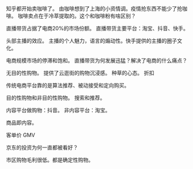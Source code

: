 知乎都开始卖咖啡了。
由咖啡想到了上海的小资情调。疫情抢东西不能少了抢咖啡。
咖啡卖点在于冷萃提取的。这个和咖啡粉有啥区别？

直播带货占据了电商20%的市场份额。
直播带货主要平台：淘宝、抖音、快手。

头部主播的效应。
主播的个人魅力，语言的煽动性。快手提供的主播的圈子文化。

电商规模市场的停滞和饱和。
直播带货为何发展迅猛？解决了电商的什么痛点？

无目的性购物。
提供了云逛街的购物沉浸感。
种草的心态。
折扣

传统电商平台靠的是算法推荐、被动接受和定向购买。

目的性购物和非目的性购物。
搜索和推荐。

内容平台做购物：抖音。
非内容平台：淘宝。

商品即内容。

客单价
GMV

京东的投资为何一直都被看好？

市区购物毛利很低。都是确定性购物。

